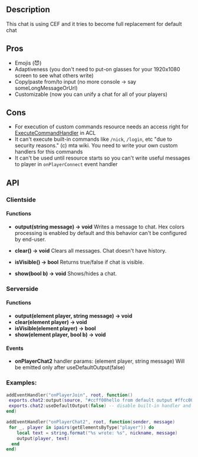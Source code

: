 ## Description

This chat is using CEF and it tries to become full replacement for default chat

## Pros

- Emojis (😈)
- Adaptiveness (you don't need to put-on glasses for your 1920x1080 screen to see what others write)
- Copy/paste from/to input (no more console -> say someLongMessageOrUrl)
- Customizable (now you can unify a chat for all of your players)

## Cons

- For execution of custom commands resource needs an access right for [ExecuteCommandHandler](https://wiki.multitheftauto.com/wiki/ExecuteCommandHandler) in ACL
- It can't execute built-in commands like `/nick`, `/login`, etc "due to security reasons." (c) mta wiki. You need to write your own custom handlers for this commands
- It can't be used until resource starts so you can't write useful messages to player in `onPlayerConnect` event handler

## API

### Clientside

#### Functions

- **output(string message) -> void**
  Writes a message to chat. Hex colors processing is enabled by default and this behavior can't be configured by end-user.

- **clear() -> void**
  Clears all messages. Chat doesn't have history.

- **isVisible() -> bool**
  Returns true/false if chat is visible.

- **show(bool b) -> void**
  Shows/hides a chat.

### Serverside

#### Functions

- **output(element player, string message) -> void**
- **clear(element player) -> void**
- **isVisible(element player) -> bool**
- **show(element player, bool b) -> void**

#### Events

- **onPlayerChat2**
  handler params: (element player, string message)
  Will be emitted only after useDefaultOutput(false)

### Examples:

```lua
addEventHandler("onPlayerJoin", root, function()
 exports.chat2:output(source, "#ccff00hello from default output #ffcc00chat")
 exports.chat2:useDefaultOutput(false) -- disable built-in handler and use own handlers that listen for "onPlayerChat2" event
end)

addEventHandler("onPlayerChat2", root, function(sender, message)
 for _, player in ipairs(getElementsByType("player")) do
    local text = string.format("%s wrote: %s", nickname, message)
    output(player, text)
  end
end)
```

